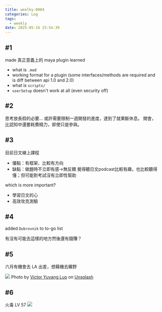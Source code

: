 ```yaml
---
title: weelky-0004
categories: Log
tags:
  - weekly
date: 2025-05-16 15:54:39
---
```

## #1
made 真正意義上的 maya plugin
learned
- what is `.mod`
- working format for a plugin (some interfaces/methods are required and is diff between api 1.0 and 2.0)
- what is `scripts/`
- `userSetup` doesn't work at all (even security off)
## #2
思考放長假的必要...
或許需要限制一週開發的進度，達到了就果斷休息。
開會，比認知中還要耗費精力，即使只是參與。
## #3
目前日文線上課程
- 優點：有框架、比較有方向
- 缺點：做題時不立即有感->無反饋
覺得聽日文podcast比較有趣，也比較聽得懂；但可能對考試沒有立即性幫助

which is more important?
- 學習日文的心
- 高效攻克測驗
## #4
added `Dubrovnik` to to-go list

有沒有可能去這樣的地方然後還有錢賺？
## #5
六月有機會去 LA 出差，想藉機去曠野

![](joshua_tree.jpg)
Photo by <a href="https://unsplash.com/@luoyyisvic?utm_content=creditCopyText&utm_medium=referral&utm_source=unsplash">Victor Yuyang Luo</a> on <a href="https://unsplash.com/photos/green-grass-field-near-gray-rock-formation-under-white-sky-during-daytime-Y0Xk-pvCw9s?utm_content=creditCopyText&utm_medium=referral&utm_source=unsplash">Unsplash</a>
      
## #6
火毒 LV 57
![](nependeath's_honey.jpg)
